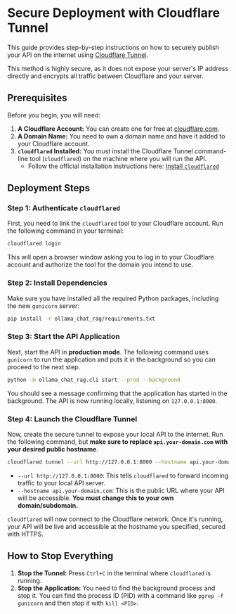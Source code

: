 # Secure Deployment with Cloudflare Tunnel

This guide provides step-by-step instructions on how to securely publish your API on the internet using [Cloudflare Tunnel](https://www.cloudflare.com/products/tunnel/).

This method is highly secure, as it does not expose your server's IP address directly and encrypts all traffic between Cloudflare and your server.

## Prerequisites

Before you begin, you will need:

1.  **A Cloudflare Account:** You can create one for free at [cloudflare.com](https://www.cloudflare.com/).
2.  **A Domain Name:** You need to own a domain name and have it added to your Cloudflare account.
3.  **`cloudflared` Installed:** You must install the Cloudflare Tunnel command-line tool (`cloudflared`) on the machine where you will run the API.
    -   Follow the official installation instructions here: [Install `cloudflared`](https://developers.cloudflare.com/cloudflare-one/connections/connect-apps/install-and-setup/installation/)

## Deployment Steps

### Step 1: Authenticate `cloudflared`

First, you need to link the `cloudflared` tool to your Cloudflare account. Run the following command in your terminal:

```bash
cloudflared login
```

This will open a browser window asking you to log in to your Cloudflare account and authorize the tool for the domain you intend to use.

### Step 2: Install Dependencies

Make sure you have installed all the required Python packages, including the new `gunicorn` server:

```bash
pip install -r ollama_chat_rag/requirements.txt
```

### Step 3: Start the API Application

Next, start the API in **production mode**. The following command uses `gunicorn` to run the application and puts it in the background so you can proceed to the next step.

```bash
python -m ollama_chat_rag.cli start --prod --background
```

You should see a message confirming that the application has started in the background. The API is now running locally, listening on `127.0.0.1:8000`.

### Step 4: Launch the Cloudflare Tunnel

Now, create the secure tunnel to expose your local API to the internet. Run the following command, but **make sure to replace `api.your-domain.com` with your desired public hostname**.

```bash
cloudflared tunnel --url http://127.0.0.1:8000 --hostname api.your-domain.com
```

-   `--url http://127.0.0.1:8000`: This tells `cloudflared` to forward incoming traffic to your local API server.
-   `--hostname api.your-domain.com`: This is the public URL where your API will be accessible. **You must change this to your own domain/subdomain.**

`cloudflared` will now connect to the Cloudflare network. Once it's running, your API will be live and accessible at the hostname you specified, secured with HTTPS.

## How to Stop Everything

1.  **Stop the Tunnel:** Press `Ctrl+C` in the terminal where `cloudflared` is running.
2.  **Stop the Application:** You need to find the background process and stop it. You can find the process ID (PID) with a command like `pgrep -f gunicorn` and then stop it with `kill <PID>`.
